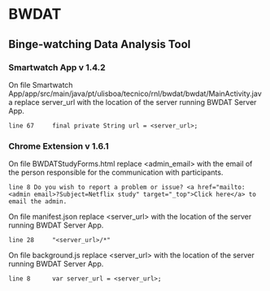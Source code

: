 # BWDAT

## Binge-watching Data Analysis Tool

### Smartwatch App v 1.4.2

On file Smartwatch App/app/src/main/java/pt/ulisboa/tecnico/rnl/bwdat/bwdat/MainActivity.java replace server_url with the location of the server running BWDAT Server App.

```
line 67		final private String url = <server_url>;
```

### Chrome Extension v 1.6.1

On file BWDATStudyForms.html replace <admin_email> with the email of the person responsible for the communication with participants.

```
line 8 Do you wish to report a problem or issue? <a href="mailto:<admin email>?Subject=Netflix study" target="_top">Click here</a> to email the admin.
```

On file manifest.json replace <server_url> with the location of the server running BWDAT Server App.

```
line 28		"<server_url>/*"
```

On file background.js replace <server_url> with the location of the server running BWDAT Server App.

```
line 8 		var server_url = <server_url>;
```